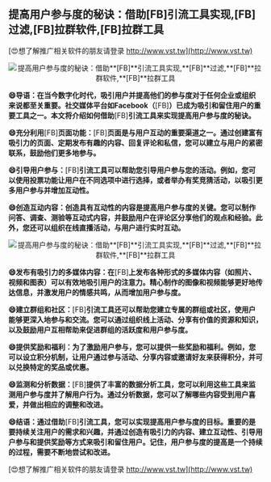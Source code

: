 ## **提高用户参与度的秘诀：借助**[FB]**引流工具实现,**[FB]**过滤,**[FB]**拉群软件,**[FB]**拉群工具**

[😍想了解推广相关软件的朋友请登录 http://www.vst.tw](http://www.vst.tw)

 <center><img src="https://vst.tw/MP4/tuiguang/png/7.png" alt="提高用户参与度的秘诀：借助**[FB]**引流工具实现,**[FB]**过滤,**[FB]**拉群软件,**[FB]**拉群工具"></center>

**😄导语：在当今数字化时代，吸引用户并提高他们的参与度对于任何企业或组织来说都至关重要。社交媒体平台如Facebook（**[FB]**）已成为吸引和留住用户的重要工具之一。本文将介绍如何借助**[FB]**引流工具来实现提高用户参与度的秘诀。**

**😄充分利用**[FB]**页面功能：**[FB]**页面是与用户互动的重要渠道之一。通过创建富有吸引力的页面、定期发布有趣的内容、回复评论和私信，您可以建立与用户的紧密联系，鼓励他们更多地参与。**

**😄引导用户参与：**[FB]**引流工具可以帮助您引导用户参与您的活动。例如，您可以使用投票功能让用户在不同选项中进行选择，或者举办有奖竞猜活动，以吸引更多用户参与并增加互动性。**

**😄创造互动内容：创造具有互动性的内容是提高用户参与度的关键。您可以制作问答、调查、测验等互动式内容，并鼓励用户在评论区分享他们的观点和经验。此外，您还可以组织在线直播活动，与用户进行实时互动。**

 <center><img src="https://vst.tw/MP4/tuiguang/png/7.png" alt="提高用户参与度的秘诀：借助**[FB]**引流工具实现,**[FB]**过滤,**[FB]**拉群软件,**[FB]**拉群工具"></center>

**😄发布有吸引力的多媒体内容：在**[FB]**上发布各种形式的多媒体内容（如照片、视频和图表）可以有效地吸引用户的注意力。精心制作的图像和视频能够更好地传达信息，并激发用户的情感共鸣，从而增加用户参与度。**

**😄建立群组和社区：**[FB]**引流工具还可以帮助您建立专属的群组或社区，使用户能够更深入地参与和交流。您可以通过组织线上活动、分享有价值的资源和知识，以及鼓励用户互相帮助来促进群组的活跃度和用户参与度。**

**😄提供奖励和福利：为了激励用户参与，您可以提供一些奖励和福利。例如，您可以设立积分机制，让用户通过参与活动、分享内容或邀请好友来获得积分，并可以兑换特定的奖品或优惠。**

**😄监测和分析数据：**[FB]**提供了丰富的数据分析工具，您可以利用这些工具来监测用户参与度并了解用户行为。通过分析数据，您可以了解哪些内容受到用户喜爱，并做出相应的调整和改进。**

**😄结语：通过借助**[FB]**引流工具，您可以实现提高用户参与度的目标。重要的是要持续关注用户的需求和兴趣，并通过创造有吸引力的内容、建立互动性、引导用户参与和提供奖励等方式来吸引和留住用户。记住，用户参与度的提高是一个持续的过程，需要不断地尝试和改进。**

[😍想了解推广相关软件的朋友请登录 http://www.vst.tw](http://www.vst.tw)



